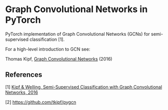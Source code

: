 Graph Convolutional Networks in PyTorch
====

PyTorch implementation of Graph Convolutional Networks (GCNs) for semi-supervised classification [1].

For a high-level introduction to GCN see:

Thomas Kipf, [Graph Convolutional Networks](http://tkipf.github.io/graph-convolutional-networks/) (2016) <br>


## References

[1] [Kipf & Welling, Semi-Supervised Classification with Graph Convolutional Networks, 2016](https://arxiv.org/abs/1609.02907)

[2] https://github.com/tkipf/pygcn
